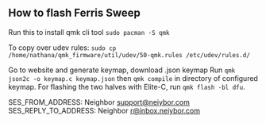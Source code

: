 ## How to flash Ferris Sweep
Run this to install qmk cli tool
`sudo pacman -S qmk`

To copy over udev rules:
`sudo cp /home/nathana/qmk_firmware/util/udev/50-qmk.rules /etc/udev/rules.d/`

Go to website and generate keymap, download .json keymap
Run `qmk json2c -o keymap.c keymap.json` then `qmk compile` in directory of configured keymap.
For flashing the two halves with Elite-C, run `qmk flash -bl dfu`.

  SES_FROM_ADDRESS: Neighbor <support@neiybor.com>
  SES_REPLY_TO_ADDRESS: Neighbor <r@inbox.neiybor.com>
